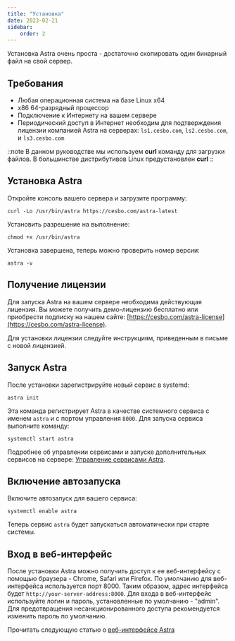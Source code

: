 ```yaml
---
title: "Установка"
date: 2023-02-21
sidebar:
    order: 2
---
```


Установка Astra очень проста - достаточно скопировать один бинарный файл на свой сервер.

## Требования[](https://help.cesbo.com/astra/getting-started/first-steps/install#requirements)

- Любая операционная система на базе Linux x64
- x86 64-разрядный процессор
- Подключение к Интернету на вашем сервере
- Периодический доступ в Интернет необходим для подтверждения лицензии компанией Astra на серверах: `ls1.cesbo.com`, `ls2.cesbo.com`, и `ls3.cesbo.com`

::note В данном руководстве мы используем **curl** команду для загрузки файлов. В большинстве дистрибутивов Linux предустановлен **curl** ::

## Установка Astra[](https://help.cesbo.com/astra/getting-started/first-steps/install#install-astra)

Откройте консоль вашего сервера и загрузите программу:

`curl -Lo /usr/bin/astra https://cesbo.com/astra-latest` 

Установить разрешение на выполнение:

`chmod +x /usr/bin/astra` 

Установка завершена, теперь можно проверить номер версии:

`astra -v` 

## Получение лицензии[](https://help.cesbo.com/astra/getting-started/first-steps/install#get-license)

Для запуска Astra на вашем сервере необходима действующая лицензия. Вы можете получить демо-лицензию бесплатно или приобрести подписку на нашем сайте: [https://cesbo.com/astra-license](https://cesbo.com/astra-license).

Для установки лицензии следуйте инструкциям, приведенным в письме с новой лицензией.

## Запуск Astra[](https://help.cesbo.com/astra/getting-started/first-steps/install#launch-astra)

После установки зарегистрируйте новый сервис в systemd:

`astra init` 

Эта команда регистрирует Astra в качестве системного сервиса с именем `astra` и с портом управления `8000`. Для запуска сервиса выполните команду:

`systemctl start astra` 

Подробнее об управлении сервисами и запуске дополнительных сервисов на сервере: [Управление сервисами Astra](https://help.cesbo.com/astra/getting-started/first-steps/manage-service).

## Включение автозапуска[](https://help.cesbo.com/astra/getting-started/first-steps/install#enable-autorun)

Включите автозапуск для вашего сервиса:

`systemctl enable astra` 

Теперь сервис `astra` будет запускаться автоматически при старте системы.

## Вход в веб-интерфейс[](https://help.cesbo.com/astra/getting-started/first-steps/install#login-to-web-interface)

После установки Astra можно получить доступ к ее веб-интерфейсу с помощью браузера - Chrome, Safari или Firefox. По умолчанию для веб-интерфейса используется порт 8000. Таким образом, адрес интерфейса будет `http://your-server-address:8000`. Для входа в веб-интерфейс используйте логин и пароль, установленные по умолчанию - "admin". Для предотвращения несанкционированного доступа рекомендуется изменить пароль по умолчанию.

Прочитать следующую статью о [веб-интерфейсе Astra](https://help.cesbo.com/astra/getting-started/first-steps/web-interface)
